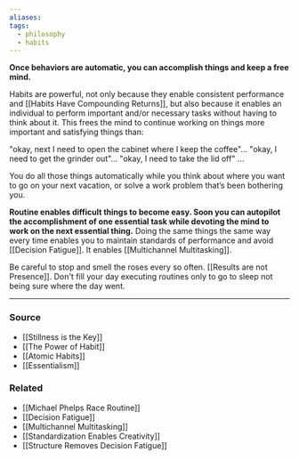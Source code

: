 ```yaml
---
aliases: 
tags:
  - philosophy
  - habits
---
```

**Once behaviors are automatic, you can accomplish things and keep a free mind.**

Habits are powerful, not only because they enable consistent performance and [[Habits Have Compounding Returns]], but also because it enables an individual to perform important and/or necessary tasks without having to think about it. This frees the mind to continue working on things more important and satisfying things than: 

"okay, next I need to open the cabinet where I keep the coffee"...
"okay, I need to get the grinder out"...
"okay, I need to take the lid off" ...

You do all those things automatically while you think about where you want to go on your next vacation, or solve a work problem that’s been bothering you.

**Routine enables difficult things to become easy. Soon you can autopilot the accomplishment of one essential task while devoting the mind to work on the next essential thing.** Doing the same things the same way every time enables you to maintain standards of performance and avoid [[Decision Fatigue]].  It enables [[Multichannel Multitasking]]. 

Be careful to stop and smell the roses every so often. [[Results are not Presence]]. Don't fill your day executing routines only to go to sleep not being sure where the day went. 

---

### Source
- [[Stillness is the Key]]
- [[The Power of Habit]]
- [[Atomic Habits]]
- [[Essentialism]]

### Related
- [[Michael Phelps Race Routine]]
- [[Decision Fatigue]]
- [[Multichannel Multitasking]]
- [[Standardization Enables Creativity]]
- [[Structure Removes Decision Fatigue]]